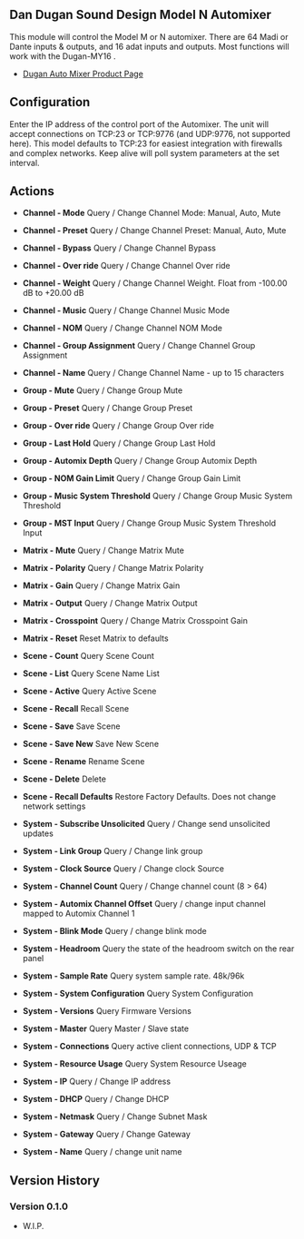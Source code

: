 ## Dan Dugan Sound Design Model N Automixer

This module will control the Model M or N automixer. There are 64 Madi or Dante inputs & outputs, and 16 adat inputs and outputs.
Most functions will work with the Dugan-MY16 .

- [Dugan Auto Mixer Product Page](https://www.dandugan.com/products/)

## Configuration
Enter the IP address of the control port of the Automixer. The unit will accept connections on TCP:23 or TCP:9776 (and UDP:9776, not supported here). This model defaults to TCP:23 for easiest integration with firewalls and complex networks. Keep alive will poll system parameters at the set interval.

## Actions
- **Channel - Mode** Query / Change Channel Mode: Manual, Auto, Mute
- **Channel - Preset** Query / Change Channel Preset: Manual, Auto, Mute
- **Channel - Bypass** Query / Change Channel Bypass
- **Channel - Over ride** Query / Change Channel Over ride
- **Channel - Weight** Query / Change Channel Weight. Float from -100.00 dB to +20.00 dB
- **Channel - Music** Query / Change Channel Music Mode
- **Channel - NOM** Query / Change Channel NOM Mode
- **Channel - Group Assignment** Query / Change Channel Group Assignment
- **Channel - Name** Query / Change Channel Name - up to 15 characters

- **Group - Mute** Query / Change Group Mute
- **Group - Preset** Query / Change Group Preset
- **Group - Over ride** Query / Change Group Over ride
- **Group - Last Hold** Query / Change Group Last Hold
- **Group - Automix Depth** Query / Change Group Automix Depth
- **Group - NOM Gain Limit** Query / Change Group Gain Limit
- **Group - Music System Threshold** Query / Change Group Music System Threshold
- **Group - MST Input** Query / Change Group Music System Threshold Input

- **Matrix - Mute** Query / Change Matrix Mute
- **Matrix - Polarity** Query / Change Matrix Polarity
- **Matrix - Gain** Query / Change Matrix Gain
- **Matrix - Output** Query / Change Matrix Output
- **Matrix - Crosspoint** Query / Change Matrix Crosspoint Gain
- **Matrix - Reset** Reset Matrix to defaults

- **Scene - Count** Query Scene Count
- **Scene - List** Query Scene Name List
- **Scene - Active** Query Active Scene
- **Scene - Recall** Recall Scene
- **Scene - Save** Save Scene
- **Scene - Save New** Save New Scene
- **Scene - Rename** Rename Scene
- **Scene - Delete** Delete
- **Scene - Recall Defaults** Restore Factory Defaults. Does not change network settings

- **System - Subscribe Unsolicited** Query / Change send unsolicited updates
- **System - Link Group** Query / Change link group
- **System - Clock Source** Query / Change clock Source
- **System - Channel Count** Query / Change channel count (8 > 64)
- **System - Automix Channel Offset** Query / change input channel mapped to Automix Channel 1
- **System - Blink Mode** Query / change blink mode
- **System - Headroom** Query the state of the headroom switch on the rear panel
- **System - Sample Rate** Query system sample rate. 48k/96k
- **System - System Configuration** Query System Configuration
- **System - Versions** Query Firmware Versions
- **System - Master** Query Master / Slave state
- **System - Connections** Query active client connections, UDP & TCP
- **System - Resource Usage** Query System Resource Useage
- **System - IP** Query / Change IP address
- **System - DHCP** Query / Change DHCP 
- **System - Netmask** Query / Change Subnet Mask
- **System - Gateway** Query / Change Gateway
- **System - Name** Query / change unit name

## Version History

### Version 0.1.0
- W.I.P.